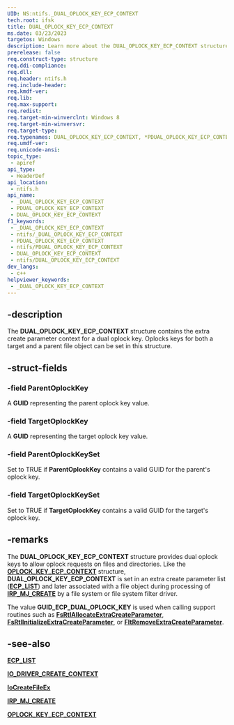```yaml
---
UID: NS:ntifs._DUAL_OPLOCK_KEY_ECP_CONTEXT
tech.root: ifsk
title: DUAL_OPLOCK_KEY_ECP_CONTEXT
ms.date: 03/23/2023
targetos: Windows
description: Learn more about the DUAL_OPLOCK_KEY_ECP_CONTEXT structure.
prerelease: false
req.construct-type: structure
req.ddi-compliance: 
req.dll: 
req.header: ntifs.h
req.include-header: 
req.kmdf-ver: 
req.lib: 
req.max-support: 
req.redist: 
req.target-min-winverclnt: Windows 8
req.target-min-winversvr: 
req.target-type: 
req.typenames: DUAL_OPLOCK_KEY_ECP_CONTEXT, *PDUAL_OPLOCK_KEY_ECP_CONTEXT
req.umdf-ver: 
req.unicode-ansi: 
topic_type:
 - apiref
api_type:
 - HeaderDef
api_location:
 - ntifs.h
api_name:
 - _DUAL_OPLOCK_KEY_ECP_CONTEXT
 - PDUAL_OPLOCK_KEY_ECP_CONTEXT
 - DUAL_OPLOCK_KEY_ECP_CONTEXT
f1_keywords:
 - _DUAL_OPLOCK_KEY_ECP_CONTEXT
 - ntifs/_DUAL_OPLOCK_KEY_ECP_CONTEXT
 - PDUAL_OPLOCK_KEY_ECP_CONTEXT
 - ntifs/PDUAL_OPLOCK_KEY_ECP_CONTEXT
 - DUAL_OPLOCK_KEY_ECP_CONTEXT
 - ntifs/DUAL_OPLOCK_KEY_ECP_CONTEXT
dev_langs:
 - c++
helpviewer_keywords:
 - _DUAL_OPLOCK_KEY_ECP_CONTEXT
---
```


## -description

The **DUAL_OPLOCK_KEY_ECP_CONTEXT** structure contains the extra create parameter context for a dual oplock key. Oplocks keys for both a target and a parent file object can be set in this structure.

## -struct-fields

### -field ParentOplockKey

A **GUID** representing the parent oplock key value.

### -field TargetOplockKey

A **GUID** representing the target oplock key value.

### -field ParentOplockKeySet

Set to TRUE if **ParentOplockKey** contains a valid GUID for the parent's oplock key.

### -field TargetOplockKeySet

Set to TRUE if **TargetOplockKey** contains a valid GUID for the target's oplock key.

## -remarks

The **DUAL_OPLOCK_KEY_ECP_CONTEXT** structure provides dual oplock keys to allow oplock requests on files and directories. Like the [**OPLOCK_KEY_ECP_CONTEXT**](ns-ntifs-oplock_key_ecp_context.md) structure, **DUAL_OPLOCK_KEY_ECP_CONTEXT** is set in an extra create parameter list ([**ECP_LIST**](/previous-versions/windows/hardware/drivers/ff540148(v=vs.85))) and later associated with a file object during processing of [**IRP_MJ_CREATE**](/windows-hardware/drivers/ifs/irp-mj-create) by a file system or file system filter driver.

The value **GUID_ECP_DUAL_OPLOCK_KEY** is used when calling support routines such as [**FsRtlAllocateExtraCreateParameter**](nf-ntifs-fsrtlallocateextracreateparameter.md), [**FsRtlInitializeExtraCreateParameter**](nf-ntifs-fsrtlinitializeextracreateparameter.md), or [**FltRemoveExtraCreateParameter**](../fltkernel/nf-fltkernel-fltremoveextracreateparameter.md).

## -see-also

[**ECP_LIST**](/previous-versions/windows/hardware/drivers/ff540148(v=vs.85))

[**IO_DRIVER_CREATE_CONTEXT**](../ntddk/ns-ntddk-_io_driver_create_context.md)

[**IoCreateFileEx**](../ntddk/nf-ntddk-iocreatefileex.md)

[**IRP_MJ_CREATE**](/windows-hardware/drivers/ifs/irp-mj-create)

[**OPLOCK_KEY_ECP_CONTEXT**](ns-ntifs-oplock_key_ecp_context.md)
